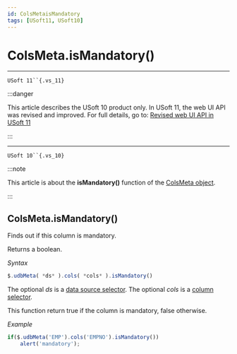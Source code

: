 ```yaml
---
id: ColsMetaisMandatory
tags: [USoft11, USoft10]
---
```

# ColsMeta.isMandatory()



----

`USoft 11``{.vs_11}`


:::danger

This article describes the USoft 10 product only.
In USoft 11, the web UI API was revised and improved. For full details, go to:
[Revised web UI API in USoft 11](/Web_and_app_UIs/UDB_udb/Revised_web_UI_API_in_USoft_11.md)

:::

----

`USoft 10``{.vs_10}`


:::note

This article is about the **isMandatory()** function of the [ColsMeta object](/Web_and_app_UIs/UDB_ColsMeta).

:::

## **ColsMeta.isMandatory()**

Finds out if this column is mandatory.

Returns a boolean.

*Syntax*

```js
$.udbMeta( *ds* ).cols( *cols* ).isMandatory()
```

The optional *ds* is a [data source selector](/Web_and_app_UIs/UDB_DataSourceMetaContainer/UDB_DataSourceMetaContainer_object.md). The optional *cols* is a [column selector](/Web_and_app_UIs/UDB_ColsMeta/UDB_ColsMeta_object.md).

This function return true if the column is mandatory, false otherwise.

*Example*

```js
if($.udbMeta('EMP').cols('EMPNO').isMandatory())
    alert('mandatory');
```

 
